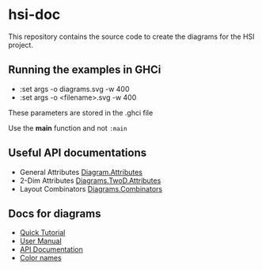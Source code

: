 # hsi-doc

This repository contains the source code to create the diagrams for the HSI project.

## Running the examples in GHCi

* :set args -o diagrams.svg -w 400
* :set args -o \<filename\>.svg -w 400

These parameters are stored in the .ghci file

Use the **main** function and not `:main`

## Useful API documentations

* General Attributes [Diagram.Attributes](https://diagrams.github.io/haddock/diagrams-lib/Diagrams-Attributes.html)
* 2-Dim Attributes [Diagrams.TwoD.Attributes](https://diagrams.github.io/haddock/diagrams-lib/Diagrams-TwoD-Attributes.html)
* Layout Combinators [Diagrams.Combinators](https://diagrams.github.io/haddock/diagrams-lib/Diagrams-Combinators.html)

## Docs for diagrams

* [Quick Tutorial](https://diagrams.github.io/doc/quickstart.html)
* [User Manual](https://diagrams.github.io/doc/manual.html)
* [API Documentation](https://diagrams.github.io/haddock/index.html)
* [Color names](https://hackage.haskell.org/package/colour-2.3.6/docs/Data-Colour-Names.html)
